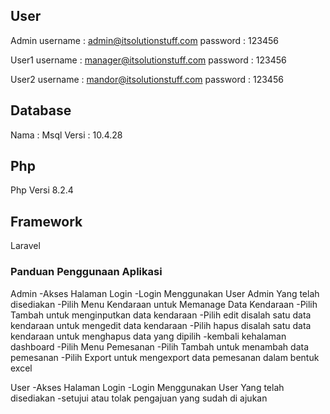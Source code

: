 
## User

Admin
username : admin@itsolutionstuff.com
password : 123456

User1
username : manager@itsolutionstuff.com
password : 123456

User2
username : mandor@itsolutionstuff.com
password : 123456

## Database

Nama : Msql
Versi : 10.4.28

## Php

Php Versi 8.2.4

## Framework

Laravel

### Panduan Penggunaan Aplikasi

Admin
-Akses Halaman Login
-Login Menggunakan User Admin Yang telah disediakan
-Pilih Menu Kendaraan untuk Memanage Data Kendaraan
-Pilih Tambah untuk menginputkan data kendaraan
-Pilih edit disalah satu data kendaraan untuk mengedit data kendaraan
-Pilih hapus disalah satu data kendaraan untuk menghapus data yang dipilih
-kembali kehalaman dashboard
-Pilih Menu Pemesanan 
-Pilih Tambah untuk menambah data pemesanan
-Pilih Export untuk mengexport data pemesanan dalam bentuk excel

User
-Akses Halaman Login
-Login Menggunakan User Yang telah disediakan
-setujui atau tolak pengajuan yang sudah di ajukan




